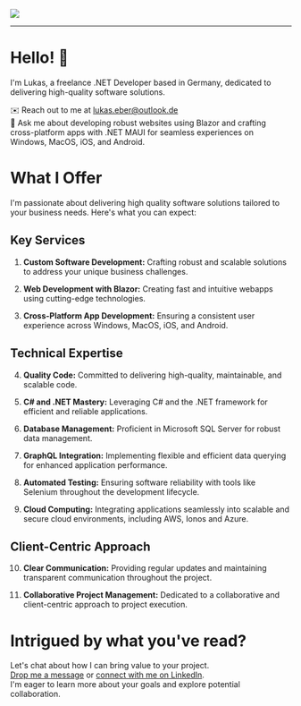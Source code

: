 
![](https://github.com/LukasEber/LukasEber/assets/96772074/f42f020f-30eb-4908-8b99-637b4dd414e3)


-----------------


# Hello! 👋

I'm Lukas, a freelance .NET Developer based in Germany, dedicated to delivering high-quality software solutions.

✉️ Reach out to me at [lukas.eber@outlook.de](mailto:lukas.eber@outlook.de)  
💬 Ask me about developing robust websites using Blazor and crafting cross-platform apps with .NET MAUI for seamless experiences on Windows, MacOS, iOS, and Android.  

# What I Offer

I'm passionate about delivering high quality software solutions tailored to your business needs. Here's what you can expect:

## Key Services

1. **Custom Software Development:** Crafting robust and scalable solutions to address your unique business challenges.

2. **Web Development with Blazor:** Creating fast and intuitive webapps using cutting-edge technologies.

3. **Cross-Platform App Development:** Ensuring a consistent user experience across Windows, MacOS, iOS, and Android.

## Technical Expertise

4. **Quality Code:** Committed to delivering high-quality, maintainable, and scalable code.

5. **C# and .NET Mastery:** Leveraging C# and the .NET framework for efficient and reliable applications.

6. **Database Management:** Proficient in Microsoft SQL Server for robust data management.

7. **GraphQL Integration:** Implementing flexible and efficient data querying for enhanced application performance.

8. **Automated Testing:** Ensuring software reliability with tools like Selenium throughout the development lifecycle.

9. **Cloud Computing:** Integrating applications seamlessly into scalable and secure cloud environments, including AWS, Ionos and Azure.

## Client-Centric Approach

10. **Clear Communication:** Providing regular updates and maintaining transparent communication throughout the project.

11. **Collaborative Project Management:** Dedicated to a collaborative and client-centric approach to project execution.


# **Intrigued by what you've read?** 
Let's chat about how I can bring value to your project.   
[Drop me a message](mailto:lukas.eber@outlook.de) or [connect with me on LinkedIn](https://linkedin.com/in/lukaseber).   
I'm eager to learn more about your goals and explore potential collaboration.



